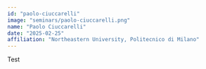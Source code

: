```yaml
---
id: "paolo-ciuccarelli"
image: "seminars/paolo-ciuccarelli.png"
name: "Paolo Ciuccarelli"
date: "2025-02-25"
affiliation: "Northeastern University, Politecnico di Milano"
---
```


Test